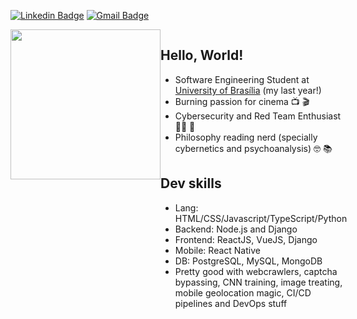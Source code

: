[![Linkedin Badge](https://img.shields.io/badge/-LinkedIn-blue?style=flat-square&logo=Linkedin&logoColor=white&link=www.linkedin.com/in/freitasc-dev)](www.linkedin.com/in/freitasc-dev)
[![Gmail Badge](https://img.shields.io/badge/-Email-c14438?style=flat-square&logo=Minutemailer&logoColor=white&link=mailto:me@caina2000@gmail.com)](mailto:me@caina2000@gmail.com)

<div style="display: flex;">
  <div>
    <img height="240em" src="https://github-readme-stats.vercel.app/api?username=freitasc&show_icons=true&theme=dark&count_private=true&show=reviews,prs_merged,prs_merged_percentage&hide=stars"/>
  </div>
<div style="flex: 1;">


  
  ## Hello, World!

  * Software Engineering Student at [University of Brasília](https://en.wikipedia.org/wiki/University_of_Bras%C3%ADlia) (my last year!)
  * Burning passion for cinema 📺&nbsp;🎬&nbsp;
  * Cybersecurity and Red Team Enthusiast 👨‍💻&nbsp;👾&nbsp;
  * Philosophy reading nerd (specially cybernetics and psychoanalysis) 🤓&nbsp;📚&nbsp;

  ## Dev skills

  * Lang: HTML/CSS/Javascript/TypeScript/Python
  * Backend: Node.js and Django
  * Frontend: ReactJS, VueJS, Django
  * Mobile: React Native
  * DB: PostgreSQL, MySQL, MongoDB
  * Pretty good with webcrawlers, captcha bypassing, CNN training, image treating, mobile geolocation magic, CI/CD pipelines and DevOps stuff


  </div>
  
</div>

